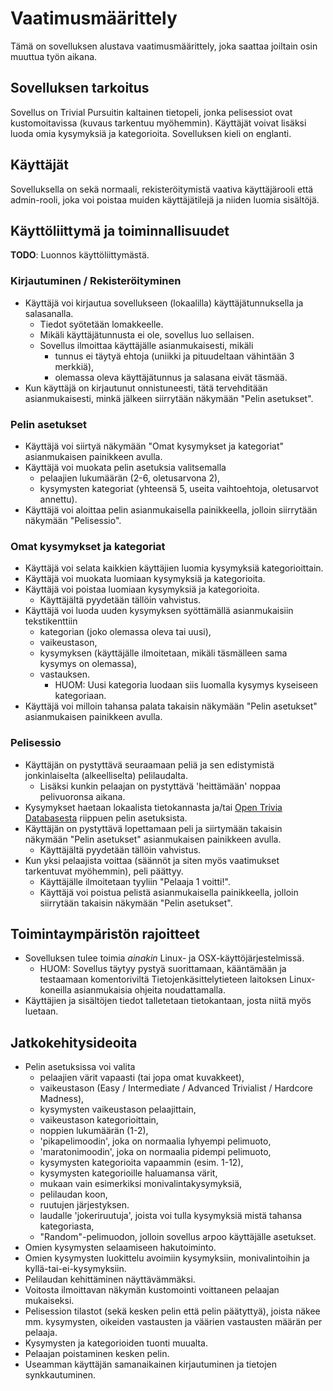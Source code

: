 # Vaatimusmäärittely

Tämä on sovelluksen alustava vaatimusmäärittely, joka saattaa joiltain osin muuttua työn aikana.

## Sovelluksen tarkoitus

Sovellus on Trivial Pursuitin kaltainen tietopeli, jonka pelisessiot ovat kustomoitavissa (kuvaus tarkentuu myöhemmin). Käyttäjät voivat lisäksi luoda omia kysymyksiä ja kategorioita. Sovelluksen kieli on englanti.

## Käyttäjät

Sovelluksella on sekä normaali, rekisteröitymistä vaativa käyttäjärooli että admin-rooli, joka voi poistaa muiden käyttäjätilejä ja niiden luomia sisältöjä.

## Käyttöliittymä ja toiminnallisuudet

**TODO**: Luonnos käyttöliittymästä.

### Kirjautuminen / Rekisteröityminen

  - Käyttäjä voi kirjautua sovellukseen (lokaalilla) käyttäjätunnuksella ja salasanalla.
    - Tiedot syötetään lomakkeelle.
    - Mikäli käyttäjätunnusta ei ole, sovellus luo sellaisen.
    - Sovellus ilmoittaa käyttäjälle asianmukaisesti, mikäli
      - tunnus ei täytyä ehtoja (uniikki ja pituudeltaan vähintään 3 merkkiä),
      - olemassa oleva käyttäjätunnus ja salasana eivät täsmää. 
  - Kun käyttäjä on kirjautunut onnistuneesti, tätä tervehditään asianmukaisesti, minkä jälkeen siirrytään näkymään "Pelin asetukset".
  
### Pelin asetukset

  - Käyttäjä voi siirtyä näkymään "Omat kysymykset ja kategoriat" asianmukaisen painikkeen avulla.
  - Käyttäjä voi muokata pelin asetuksia valitsemalla
    - pelaajien lukumäärän (2-6, oletusarvona 2),
    - kysymysten kategoriat (yhteensä 5, useita vaihtoehtoja, oletusarvot annettu).
  - Käyttäjä voi aloittaa pelin asianmukaisella painikkeella, jolloin siirrytään näkymään "Pelisessio".

### Omat kysymykset ja kategoriat

  - Käyttäjä voi selata kaikkien käyttäjien luomia kysymyksiä kategorioittain.
  - Käyttäjä voi muokata luomiaan kysymyksiä ja kategorioita.
  - Käyttäjä voi poistaa luomiaan kysymyksiä ja kategorioita.
    - Käyttäjältä pyydetään tällöin vahvistus. 
  - Käyttäjä voi luoda uuden kysymyksen syöttämällä asianmukaisiin tekstikenttiin
    - kategorian (joko olemassa oleva tai uusi),
    - vaikeustason,
    - kysymyksen (käyttäjälle ilmoitetaan, mikäli täsmälleen sama kysymys on olemassa),
    - vastauksen.
      - HUOM: Uusi kategoria luodaan siis luomalla kysymys kyseiseen kategoriaan.
  - Käyttäjä voi milloin tahansa palata takaisin näkymään "Pelin asetukset" asianmukaisen painikkeen avulla.

### Pelisessio

  - Käyttäjän on pystyttävä seuraamaan peliä ja sen edistymistä jonkinlaiselta (alkeelliselta) pelilaudalta.
    - Lisäksi kunkin pelaajan on pystyttävä 'heittämään' noppaa pelivuoronsa aikana.
  - Kysymykset haetaan lokaalista tietokannasta ja/tai [Open Trivia Databasesta](https://opentdb.com/api_config.php) riippuen pelin asetuksista.
  - Käyttäjän on pystyttävä lopettamaan peli ja siirtymään takaisin näkymään "Pelin asetukset" asianmukaisen painikkeen avulla.
    - Käyttäjältä pyydetään tällöin vahvistus.
  - Kun yksi pelaajista voittaa (säännöt ja siten myös vaatimukset tarkentuvat myöhemmin), peli päättyy.
    - Käyttäjälle ilmoitetaan tyyliin "Pelaaja 1 voitti!".
    - Käyttäjä voi poistua pelistä asianmukaisella painikkeella, jolloin siirrytään takaisin näkymään "Pelin asetukset".

## Toimintaympäristön rajoitteet

- Sovelluksen tulee toimia *ainakin* Linux- ja OSX-käyttöjärjestelmissä.
  - HUOM: Sovellus täytyy pystyä suorittamaan, kääntämään ja testaamaan komentoriviltä Tietojenkäsittelytieteen laitoksen Linux-koneilla asianmukaisia ohjeita noudattamalla.
- Käyttäjien ja sisältöjen tiedot talletetaan tietokantaan, josta niitä myös luetaan.

## Jatkokehitysideoita

- Pelin asetuksissa voi valita 
  - pelaajien värit vapaasti (tai jopa omat kuvakkeet),
  - vaikeustason (Easy / Intermediate / Advanced Trivialist / Hardcore Madness),
  - kysymysten vaikeustason pelaajittain,
  - vaikeustason kategorioittain,
  - noppien lukumäärän (1-2),
  - 'pikapelimoodin', joka on normaalia lyhyempi pelimuoto,
  - 'maratonimoodin', joka on normaalia pidempi pelimuoto,
  - kysymysten kategorioita vapaammin (esim. 1-12),
  - kysymysten kategorioille haluamansa värit,
  - mukaan vain esimerkiksi monivalintakysymyksiä,
  - pelilaudan koon,
  - ruutujen järjestyksen.
  - laudalle 'jokeriruutuja', joista voi tulla kysymyksiä mistä tahansa kategoriasta,
  - "Random"-pelimuodon, jolloin sovellus arpoo käyttäjälle asetukset.
- Omien kysymysten selaamiseen hakutoiminto.
- Omien kysymysten luokittelu avoimiin kysymyksiin, monivalintoihin ja kyllä-tai-ei-kysymyksiin.
- Pelilaudan kehittäminen näyttävämmäksi.
- Voitosta ilmoittavan näkymän kustomointi voittaneen pelaajan mukaiseksi.
- Pelisession tilastot (sekä kesken pelin että pelin päätyttyä), joista näkee mm. kysymysten, oikeiden vastausten ja väärien vastausten määrän per pelaaja.
- Kysymysten ja kategorioiden tuonti muualta.
- Pelaajan poistaminen kesken pelin.
- Useamman käyttäjän samanaikainen kirjautuminen ja tietojen synkkautuminen.
